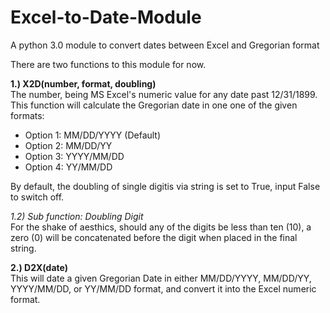 # Excel-to-Date-Module
A python 3.0 module to convert dates between Excel and Gregorian format

There are two functions to this module for now.

<p><b>1.) X2D(number, format, doubling)</b>
<br>The number, being MS Excel's numeric value for any date past 12/31/1899. This function will calculate the Gregorian date in one one of the given formats:
<ul>
  <li>Option 1: MM/DD/YYYY (Default)</li>
  <li>Option 2: MM/DD/YY</li>
  <li>Option 3: YYYY/MM/DD</li>
  <li>Option 4: YY/MM/DD</li>
</ul>
<p>By default, the doubling of single digitis via string is set to True, input False to switch off.

<p><i>1.2) Sub function: Doubling Digit</i>
<br>For the shake of aesthics, should any of the digits be less than ten (10), a zero (0) will be concatenated before the digit when placed in the final string.

<p><b>2.) D2X(date)</b>
<br>This will date a given Gregorian Date in either MM/DD/YYYY, MM/DD/YY, YYYY/MM/DD, or YY/MM/DD format, and convert it into the Excel numeric format.
